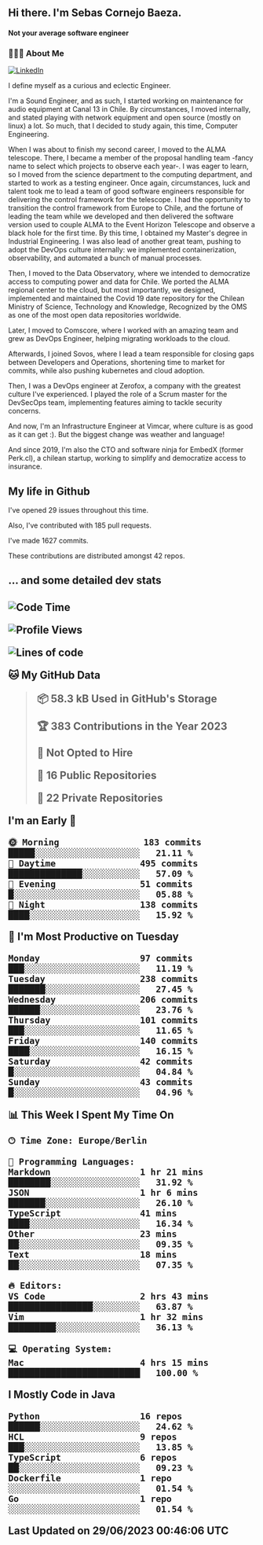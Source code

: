 <h2> Hi there.  I'm Sebas Cornejo Baeza.</h2>
<h4> Not your average software engineer</h4>
<h3> 👨🏻‍💻 About Me </h3>
<a href="http://linkedin.com/in/sebastian-cornejo-baeza/"><img alt="LinkedIn" src="https://img.shields.io/badge/Sebas%20Cornejo%20-informational?style=appveyor&logo=linkedin"></a>


I define myself as a curious and eclectic Engineer.

I'm a Sound Engineer, and as such, I started working on maintenance for audio equipment at Canal 13 in Chile.
By circumstances, I moved internally, and stated playing with network equipment and open source (mostly on linux) 
a lot. So much, that I decided to study again, this time, Computer Engineering.

When I was about to finish my second career, I moved to the ALMA telescope. There, I became a member of the proposal handling team
-fancy name to select which projects to observe each year-. 
I was eager to learn, so I moved from the science department to the computing department, and started to work as 
a testing engineer. Once again, circumstances, luck and talent took me to lead a team of good software engineers 
responsible for delivering the control framework for the telescope. I had the opportunity to transition the control framework from
Europe to Chile, and the fortune of leading the team while we developed and then delivered the software
version used to couple ALMA to the Event Horizon Telescope and observe a black hole for the first time.
By this time, I obtained my Master's degree in Industrial Engineering.
I was also lead of another great team, pushing to adopt the DevOps culture internally: we implemented containerization, observability, and automated a bunch of manual processes.

Then, I moved to the Data Observatory, where we intended to democratize access to computing power
and data for Chile. We ported the ALMA regional center to the cloud, but most importantly, we designed, implemented
and maintained the Covid 19 date repository for the Chilean Ministry of Science, Technology and Knowledge, Recognized by the OMS as one of the most open
data repositories worldwide.

Later, I moved to Comscore, where I worked with an amazing team and grew as DevOps Engineer, helping migrating workloads to the cloud.

Afterwards, I joined Sovos, where I lead a team responsible for closing gaps between Developers and Operations, shortening time to market for commits, while
also pushing kubernetes and cloud adoption.

Then, I was a DevOps engineer at Zerofox, a company with the greatest culture I've experienced. I played the role of a Scrum master for the DevSecOps team,
implementing features aiming to tackle security concerns.

And now, I'm an Infrastructure Engineer at Vimcar, where culture is as good as it can get :). But the biggest change was weather and language!
 
And since 2019, I'm also the CTO and software ninja for EmbedX (former Perk.cl), a chilean startup, working to simplify and democratize access to insurance.

<h2> My life in Github </h2>

I've opened 29 issues throughout this time.

Also, I've contributed with 185 pull requests.

I've made 1627 commits.

These contributions are distributed amongst 42 repos.

<h2>... and some detailed dev stats<h2>

<!--START_SECTION:waka-->
![Code Time](http://img.shields.io/badge/Code%20Time-384%20hrs%2048%20mins-blue)

![Profile Views](http://img.shields.io/badge/Profile%20Views-0-blue)

![Lines of code](https://img.shields.io/badge/From%20Hello%20World%20I%27ve%20Written-665.4%20thousand%20lines%20of%20code-blue)

**🐱 My GitHub Data** 

> 📦 58.3 kB Used in GitHub's Storage 
 > 
> 🏆 383 Contributions in the Year 2023
 > 
> 🚫 Not Opted to Hire
 > 
> 📜 16 Public Repositories 
 > 
> 🔑 22 Private Repositories 
 > 
**I'm an Early 🐤** 

```text
🌞 Morning                183 commits         █████░░░░░░░░░░░░░░░░░░░░   21.11 % 
🌆 Daytime                495 commits         ██████████████░░░░░░░░░░░   57.09 % 
🌃 Evening                51 commits          █░░░░░░░░░░░░░░░░░░░░░░░░   05.88 % 
🌙 Night                  138 commits         ████░░░░░░░░░░░░░░░░░░░░░   15.92 % 
```
📅 **I'm Most Productive on Tuesday** 

```text
Monday                   97 commits          ███░░░░░░░░░░░░░░░░░░░░░░   11.19 % 
Tuesday                  238 commits         ███████░░░░░░░░░░░░░░░░░░   27.45 % 
Wednesday                206 commits         ██████░░░░░░░░░░░░░░░░░░░   23.76 % 
Thursday                 101 commits         ███░░░░░░░░░░░░░░░░░░░░░░   11.65 % 
Friday                   140 commits         ████░░░░░░░░░░░░░░░░░░░░░   16.15 % 
Saturday                 42 commits          █░░░░░░░░░░░░░░░░░░░░░░░░   04.84 % 
Sunday                   43 commits          █░░░░░░░░░░░░░░░░░░░░░░░░   04.96 % 
```


📊 **This Week I Spent My Time On** 

```text
🕑︎ Time Zone: Europe/Berlin

💬 Programming Languages: 
Markdown                 1 hr 21 mins        ████████░░░░░░░░░░░░░░░░░   31.92 % 
JSON                     1 hr 6 mins         ███████░░░░░░░░░░░░░░░░░░   26.10 % 
TypeScript               41 mins             ████░░░░░░░░░░░░░░░░░░░░░   16.34 % 
Other                    23 mins             ██░░░░░░░░░░░░░░░░░░░░░░░   09.35 % 
Text                     18 mins             ██░░░░░░░░░░░░░░░░░░░░░░░   07.35 % 

🔥 Editors: 
VS Code                  2 hrs 43 mins       ████████████████░░░░░░░░░   63.87 % 
Vim                      1 hr 32 mins        █████████░░░░░░░░░░░░░░░░   36.13 % 

💻 Operating System: 
Mac                      4 hrs 15 mins       █████████████████████████   100.00 % 
```

**I Mostly Code in Java** 

```text
Python                   16 repos            ██████░░░░░░░░░░░░░░░░░░░   24.62 % 
HCL                      9 repos             ███░░░░░░░░░░░░░░░░░░░░░░   13.85 % 
TypeScript               6 repos             ██░░░░░░░░░░░░░░░░░░░░░░░   09.23 % 
Dockerfile               1 repo              ░░░░░░░░░░░░░░░░░░░░░░░░░   01.54 % 
Go                       1 repo              ░░░░░░░░░░░░░░░░░░░░░░░░░   01.54 % 
```




 Last Updated on 29/06/2023 00:46:06 UTC
<!--END_SECTION:waka-->
